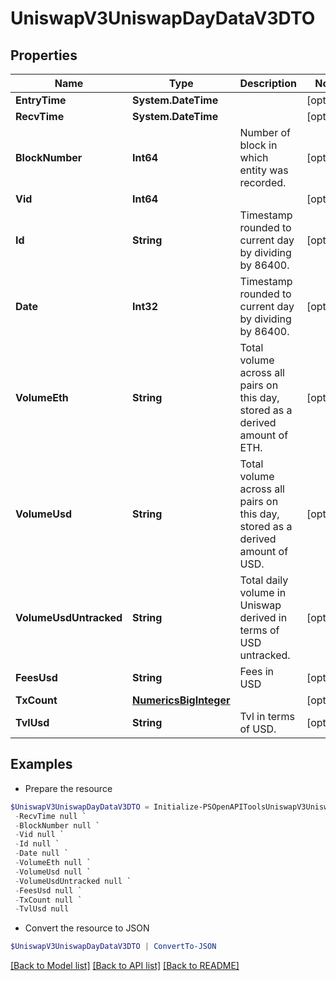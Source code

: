 # UniswapV3UniswapDayDataV3DTO
## Properties

Name | Type | Description | Notes
------------ | ------------- | ------------- | -------------
**EntryTime** | **System.DateTime** |  | [optional] 
**RecvTime** | **System.DateTime** |  | [optional] 
**BlockNumber** | **Int64** | Number of block in which entity was recorded. | [optional] 
**Vid** | **Int64** |  | [optional] 
**Id** | **String** | Timestamp rounded to current day by dividing by 86400. | [optional] 
**Date** | **Int32** | Timestamp rounded to current day by dividing by 86400. | [optional] 
**VolumeEth** | **String** | Total volume across all pairs on this day, stored as a derived amount of ETH. | [optional] 
**VolumeUsd** | **String** | Total volume across all pairs on this day, stored as a derived amount of USD. | [optional] 
**VolumeUsdUntracked** | **String** | Total daily volume in Uniswap derived in terms of USD untracked. | [optional] 
**FeesUsd** | **String** | Fees in USD | [optional] 
**TxCount** | [**NumericsBigInteger**](NumericsBigInteger.md) |  | [optional] 
**TvlUsd** | **String** | Tvl in terms of USD. | [optional] 

## Examples

- Prepare the resource
```powershell
$UniswapV3UniswapDayDataV3DTO = Initialize-PSOpenAPIToolsUniswapV3UniswapDayDataV3DTO  -EntryTime null `
 -RecvTime null `
 -BlockNumber null `
 -Vid null `
 -Id null `
 -Date null `
 -VolumeEth null `
 -VolumeUsd null `
 -VolumeUsdUntracked null `
 -FeesUsd null `
 -TxCount null `
 -TvlUsd null
```

- Convert the resource to JSON
```powershell
$UniswapV3UniswapDayDataV3DTO | ConvertTo-JSON
```

[[Back to Model list]](../README.md#documentation-for-models) [[Back to API list]](../README.md#documentation-for-api-endpoints) [[Back to README]](../README.md)

